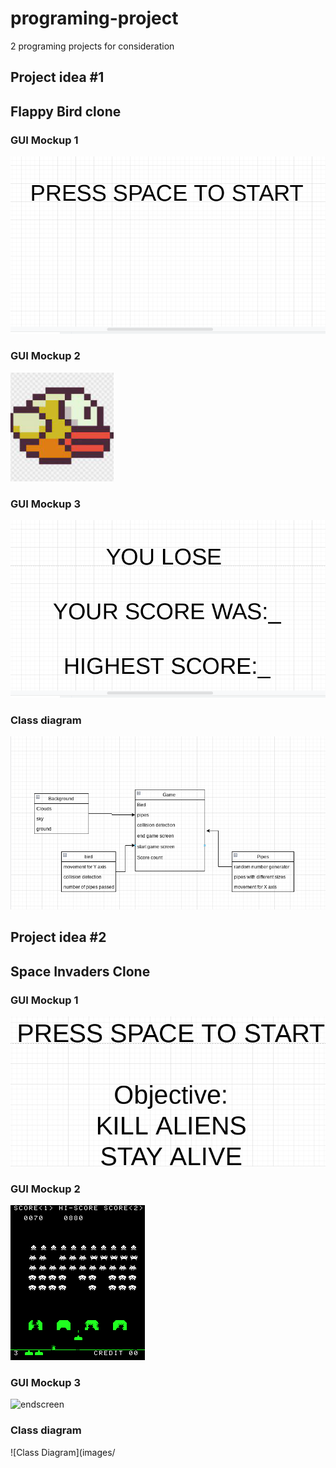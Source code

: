 # programing-project
2 programing projects for consideration
## Project idea #1
## Flappy Bird clone

### GUI Mockup 1
![startscreen](images/Startscreenflappy.png)
### GUI Mockup 2
![flappybird](images/Flappybirdimage.png)
### GUI Mockup 3
![endscreen](images/Endscreenflappy.png)
### Class diagram
![Class Diagram](images/Flappybird.png)


## Project idea #2
## Space Invaders Clone

### GUI Mockup 1
![startscreen](images/STartscreenreal.png)
### GUI Mockup 2
![Alien](images/GAMEboard.png)
### GUI Mockup 3
![endscreen](images/)
### Class diagram
![Class Diagram](images/
